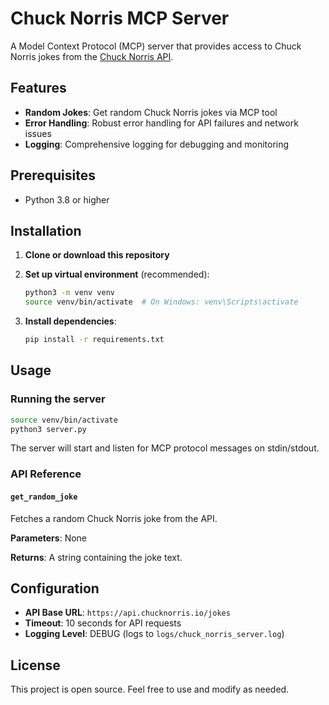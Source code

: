 # Chuck Norris MCP Server

A Model Context Protocol (MCP) server that provides access to Chuck Norris jokes from the [Chuck Norris API](https://api.chucknorris.io).

## Features

- **Random Jokes**: Get random Chuck Norris jokes via MCP tool
- **Error Handling**: Robust error handling for API failures and network issues
- **Logging**: Comprehensive logging for debugging and monitoring

## Prerequisites

- Python 3.8 or higher

## Installation

1. **Clone or download this repository**

2. **Set up virtual environment** (recommended):
   ```bash
   python3 -m venv venv
   source venv/bin/activate  # On Windows: venv\Scripts\activate
   ```

3. **Install dependencies**:
   ```bash
   pip install -r requirements.txt
   ```

## Usage

### Running the server

```bash
source venv/bin/activate
python3 server.py
```

The server will start and listen for MCP protocol messages on stdin/stdout.

### API Reference

#### `get_random_joke`
Fetches a random Chuck Norris joke from the API.

**Parameters**: None

**Returns**: A string containing the joke text.

## Configuration

- **API Base URL**: `https://api.chucknorris.io/jokes`
- **Timeout**: 10 seconds for API requests
- **Logging Level**: DEBUG (logs to `logs/chuck_norris_server.log`)

## License

This project is open source. Feel free to use and modify as needed.